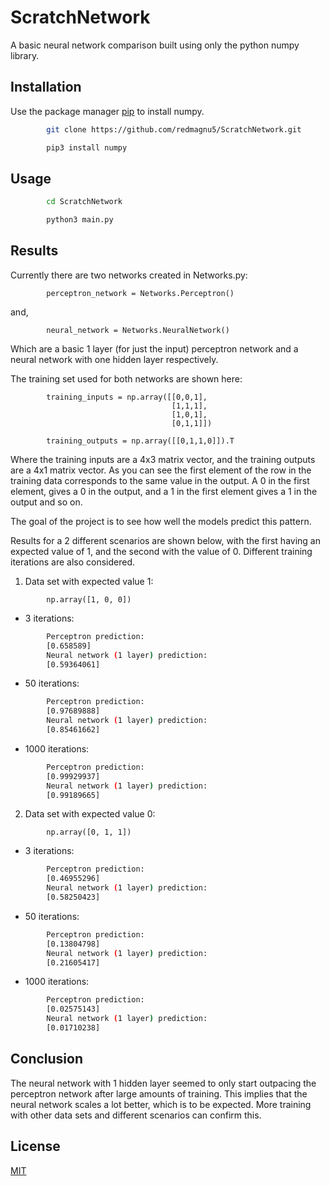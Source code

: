 # ScratchNetwork

A basic neural network comparison built using only the python numpy library.

## Installation

Use the package manager [pip](https://pip.pypa.io/en/stable/) to install numpy.

```bash
        git clone https://github.com/redmagnu5/ScratchNetwork.git
```
```bash
        pip3 install numpy
```

## Usage
```bash
        cd ScratchNetwork
```
```bash
        python3 main.py
```

## Results
Currently there are two networks created in Networks.py:

```python3
        perceptron_network = Networks.Perceptron()
```
and,
```python3
        neural_network = Networks.NeuralNetwork()
```

Which are a basic 1 layer (for just the input) perceptron network and a
neural network with one hidden layer respectively.

The training set used for both networks are shown here:
```python3
        training_inputs = np.array([[0,0,1],
                                    [1,1,1],
                                    [1,0,1],
                                    [0,1,1]])

        training_outputs = np.array([[0,1,1,0]]).T
```

Where the training inputs are a 4x3 matrix vector, and the training outputs are
a 4x1 matrix vector. As you can see the first element of the row in the training
data corresponds to the same value in the output. A 0 in the first element, gives a 0
in the output, and a 1 in the first element gives a 1 in the output and so on.

The goal of the project is to see how well the models predict this pattern.

Results for a 2 different scenarios are shown below, with the first having an
expected value of 1, and the second with the value of 0. Different training
iterations are also considered.

1. Data set with expected value 1:
```python3
        np.array([1, 0, 0])
```
* 3 iterations:
```bash
        Perceptron prediction:
        [0.658589]
        Neural network (1 layer) prediction:
        [0.59364061]
```
* 50 iterations:
```bash
        Perceptron prediction:
        [0.97689888]
        Neural network (1 layer) prediction:
        [0.85461662]
```
* 1000 iterations:
```bash
        Perceptron prediction:
        [0.99929937]
        Neural network (1 layer) prediction:
        [0.99189665]
```


2. Data set with expected value 0:
```python3
        np.array([0, 1, 1])
```
* 3 iterations:
```bash
        Perceptron prediction:
        [0.46955296]
        Neural network (1 layer) prediction:
        [0.58250423]
```
* 50 iterations:
```bash
        Perceptron prediction:
        [0.13804798]
        Neural network (1 layer) prediction:
        [0.21605417]
```
* 1000 iterations:
```bash
        Perceptron prediction:
        [0.02575143]
        Neural network (1 layer) prediction:
        [0.01710238]
```

## Conclusion

The neural network with 1 hidden layer seemed to only start outpacing the
perceptron network after large amounts of training. This implies that the
neural network scales a lot better, which is to be expected. More training with
other data sets and different scenarios can confirm this.





## License
[MIT](https://choosealicense.com/licenses/mit/)
